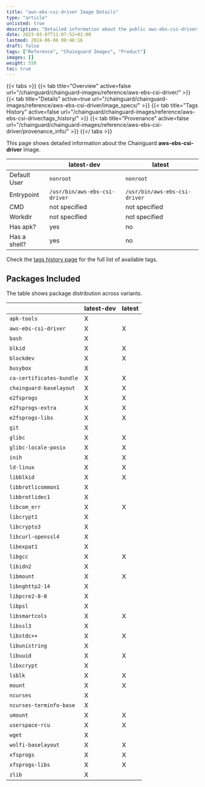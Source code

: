 ```yaml
---
title: "aws-ebs-csi-driver Image Details"
type: "article"
unlisted: true
description: "Detailed information about the public aws-ebs-csi-driver Chainguard Image."
date: 2023-03-07T11:07:52+02:00
lastmod: 2024-06-06 00:48:16
draft: false
tags: ["Reference", "Chainguard Images", "Product"]
images: []
weight: 550
toc: true
---
```


{{< tabs >}}
{{< tab title="Overview" active=false url="/chainguard/chainguard-images/reference/aws-ebs-csi-driver/" >}}
{{< tab title="Details" active=true url="/chainguard/chainguard-images/reference/aws-ebs-csi-driver/image_specs/" >}}
{{< tab title="Tags History" active=false url="/chainguard/chainguard-images/reference/aws-ebs-csi-driver/tags_history/" >}}
{{< tab title="Provenance" active=false url="/chainguard/chainguard-images/reference/aws-ebs-csi-driver/provenance_info/" >}}
{{</ tabs >}}

This page shows detailed information about the Chainguard **aws-ebs-csi-driver** Image.

|              | latest-dev                    | latest                        |
|--------------|-------------------------------|-------------------------------|
| Default User | `nonroot`                     | `nonroot`                     |
| Entrypoint   | `/usr/bin/aws-ebs-csi-driver` | `/usr/bin/aws-ebs-csi-driver` |
| CMD          | not specified                 | not specified                 |
| Workdir      | not specified                 | not specified                 |
| Has apk?     | yes                           | no                            |
| Has a shell? | yes                           | no                            |

Check the [tags history page](/chainguard/chainguard-images/reference/aws-ebs-csi-driver/tags_history/) for the full list of available tags.

## Packages Included
The table shows package distribution across variants.

|                          | latest-dev | latest |
|--------------------------|------------|--------|
| `apk-tools`              | X          |        |
| `aws-ebs-csi-driver`     | X          | X      |
| `bash`                   | X          |        |
| `blkid`                  | X          | X      |
| `blockdev`               | X          | X      |
| `busybox`                | X          |        |
| `ca-certificates-bundle` | X          | X      |
| `chainguard-baselayout`  | X          | X      |
| `e2fsprogs`              | X          | X      |
| `e2fsprogs-extra`        | X          | X      |
| `e2fsprogs-libs`         | X          | X      |
| `git`                    | X          |        |
| `glibc`                  | X          | X      |
| `glibc-locale-posix`     | X          | X      |
| `inih`                   | X          | X      |
| `ld-linux`               | X          | X      |
| `libblkid`               | X          | X      |
| `libbrotlicommon1`       | X          |        |
| `libbrotlidec1`          | X          |        |
| `libcom_err`             | X          | X      |
| `libcrypt1`              | X          |        |
| `libcrypto3`             | X          |        |
| `libcurl-openssl4`       | X          |        |
| `libexpat1`              | X          |        |
| `libgcc`                 | X          | X      |
| `libidn2`                | X          |        |
| `libmount`               | X          | X      |
| `libnghttp2-14`          | X          |        |
| `libpcre2-8-0`           | X          |        |
| `libpsl`                 | X          |        |
| `libsmartcols`           | X          | X      |
| `libssl3`                | X          |        |
| `libstdc++`              | X          | X      |
| `libunistring`           | X          |        |
| `libuuid`                | X          | X      |
| `libxcrypt`              | X          |        |
| `lsblk`                  | X          | X      |
| `mount`                  | X          | X      |
| `ncurses`                | X          |        |
| `ncurses-terminfo-base`  | X          |        |
| `umount`                 | X          | X      |
| `userspace-rcu`          | X          | X      |
| `wget`                   | X          |        |
| `wolfi-baselayout`       | X          | X      |
| `xfsprogs`               | X          | X      |
| `xfsprogs-libs`          | X          | X      |
| `zlib`                   | X          |        |

